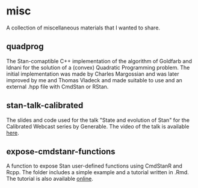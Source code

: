 # misc

A collection of miscellaneous materials that I wanted to share.

## quadprog

The Stan-comaptible C++  implementation of the algorithm of Goldfarb and Idnani for the solution of a (convex) Quadratic Programming problem. The initial implementation was made by Charles Margossian and was later improved by me and Thomas Vladeck and made suitable to use and an external .hpp file with CmdStan or RStan.

## stan-talk-calibrated

The slides and code used for the talk "State and evolution of Stan" for the Calibrated Webcast series by Generable. The video of the talk is available [here](https://www.youtube.com/watch?v=EJLXoDBoVko).

## expose-cmdstanr-functions

A function to expose Stan user-defined functions using CmdStanR and Rcpp. The folder includes a simple example and a tutorial written in .Rmd. The tutorial is also available [online](https://rok-cesnovar.github.io/misc/exposing_cmdstanr_udf.html).
